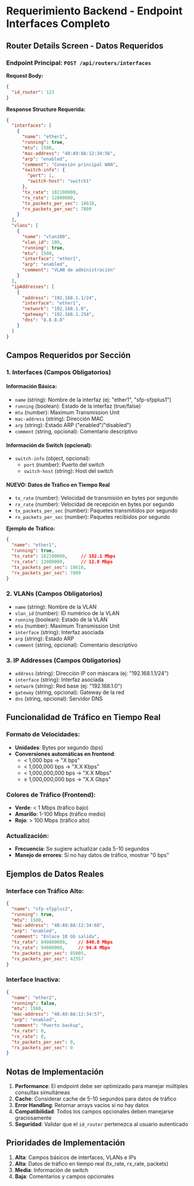 # Requerimiento Backend - Endpoint Interfaces Completo

## Router Details Screen - Datos Requeridos

### Endpoint Principal: `POST /api/routers/interfaces`

**Request Body:**
```json
{
  "id_router": 123
}
```

**Response Structure Requerida:**
```json
{
  "interfaces": [
    {
      "name": "ether1",
      "running": true,
      "mtu": 1500,
      "mac-address": "48:A9:8A:12:34:56",
      "arp": "enabled",
      "comment": "Conexión principal WAN",
      "switch-info": {
        "port": 1,
        "switch-host": "switch1"
      },
      "tx_rate": 182100000,
      "rx_rate": 12800000,
      "tx_packets_per_sec": 18618,
      "rx_packets_per_sec": 7809
    }
  ],
  "vlans": [
    {
      "name": "vlan100",
      "vlan_id": 100,
      "running": true,
      "mtu": 1500,
      "interface": "ether1",
      "arp": "enabled",
      "comment": "VLAN de administración"
    }
  ],
  "ipAddresses": [
    {
      "address": "192.168.1.1/24",
      "interface": "ether1",
      "network": "192.168.1.0",
      "gateway": "192.168.1.254",
      "dns": "8.8.8.8"
    }
  ]
}
```

## Campos Requeridos por Sección

### 1. **Interfaces** (Campos Obligatorios)

#### Información Básica:
- `name` (string): Nombre de la interfaz (ej: "ether1", "sfp-sfpplus1")
- `running` (boolean): Estado de la interfaz (true/false)
- `mtu` (number): Maximum Transmission Unit
- `mac-address` (string): Dirección MAC
- `arp` (string): Estado ARP ("enabled"/"disabled")
- `comment` (string, opcional): Comentario descriptivo

#### Información de Switch (opcional):
- `switch-info` (object, opcional):
  - `port` (number): Puerto del switch
  - `switch-host` (string): Host del switch

#### **NUEVO: Datos de Tráfico en Tiempo Real**
- `tx_rate` (number): Velocidad de transmisión en bytes por segundo
- `rx_rate` (number): Velocidad de recepción en bytes por segundo  
- `tx_packets_per_sec` (number): Paquetes transmitidos por segundo
- `rx_packets_per_sec` (number): Paquetes recibidos por segundo

**Ejemplo de Tráfico:**
```json
{
  "name": "ether1",
  "running": true,
  "tx_rate": 182100000,     // 182.1 Mbps
  "rx_rate": 12800000,      // 12.8 Mbps
  "tx_packets_per_sec": 18618,
  "rx_packets_per_sec": 7809
}
```

### 2. **VLANs** (Campos Obligatorios)

- `name` (string): Nombre de la VLAN
- `vlan_id` (number): ID numérico de la VLAN
- `running` (boolean): Estado de la VLAN
- `mtu` (number): Maximum Transmission Unit
- `interface` (string): Interfaz asociada
- `arp` (string): Estado ARP
- `comment` (string, opcional): Comentario descriptivo

### 3. **IP Addresses** (Campos Obligatorios)

- `address` (string): Dirección IP con máscara (ej: "192.168.1.1/24")
- `interface` (string): Interfaz asociada
- `network` (string): Red base (ej: "192.168.1.0")
- `gateway` (string, opcional): Gateway de la red
- `dns` (string, opcional): Servidor DNS

## Funcionalidad de Tráfico en Tiempo Real

### Formato de Velocidades:
- **Unidades**: Bytes por segundo (bps)
- **Conversiones automáticas en frontend**:
  - < 1,000 bps → "X bps"
  - < 1,000,000 bps → "X.X Kbps"
  - < 1,000,000,000 bps → "X.X Mbps"
  - ≥ 1,000,000,000 bps → "X.X Gbps"

### Colores de Tráfico (Frontend):
- **Verde**: < 1 Mbps (tráfico bajo)
- **Amarillo**: 1-100 Mbps (tráfico medio)
- **Rojo**: > 100 Mbps (tráfico alto)

### Actualización:
- **Frecuencia**: Se sugiere actualizar cada 5-10 segundos
- **Manejo de errores**: Si no hay datos de tráfico, mostrar "0 bps"

## Ejemplos de Datos Reales

### Interface con Tráfico Alto:
```json
{
  "name": "sfp-sfpplus3",
  "running": true,
  "mtu": 1500,
  "mac-address": "48:A9:8A:12:34:60",
  "arp": "enabled",
  "comment": "Enlace 10 Gb salida",
  "tx_rate": 840800000,    // 840.8 Mbps
  "rx_rate": 94600000,     // 94.6 Mbps
  "tx_packets_per_sec": 85005,
  "rx_packets_per_sec": 42557
}
```

### Interface Inactiva:
```json
{
  "name": "ether2",
  "running": false,
  "mtu": 1500,
  "mac-address": "48:A9:8A:12:34:57",
  "arp": "enabled",
  "comment": "Puerto backup",
  "tx_rate": 0,
  "rx_rate": 0,
  "tx_packets_per_sec": 0,
  "rx_packets_per_sec": 0
}
```

## Notas de Implementación

1. **Performance**: El endpoint debe ser optimizado para manejar múltiples consultas simultáneas
2. **Cache**: Considerar cache de 5-10 segundos para datos de tráfico
3. **Error Handling**: Retornar arrays vacíos si no hay datos
4. **Compatibilidad**: Todos los campos opcionales deben manejarse graciosamente
5. **Seguridad**: Validar que el `id_router` pertenezca al usuario autenticado

## Prioridades de Implementación

1. **Alta**: Campos básicos de interfaces, VLANs e IPs
2. **Alta**: Datos de tráfico en tiempo real (tx_rate, rx_rate, packets)
3. **Media**: Información de switch
4. **Baja**: Comentarios y campos opcionales